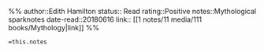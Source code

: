 %%
author::Edith Hamilton
status:: Read
rating::Positive
notes::Mythological sparknotes
date-read::20180616
link:: [[1 notes/11 media/111 books/Mythology|link]]
%%

`=this.notes`